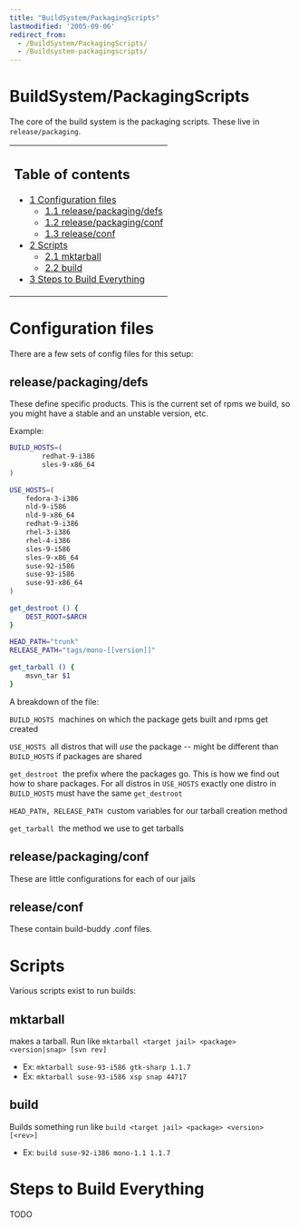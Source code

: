 ```yaml
---
title: "BuildSystem/PackagingScripts"
lastmodified: '2005-09-06'
redirect_from:
  - /BuildSystem/PackagingScripts/
  - /Buildsystem-packagingscripts/
---
```


BuildSystem/PackagingScripts
============================

The core of the build system is the packaging scripts. These live in `release/packaging`.

<table>
<col width="100%" />
<tbody>
<tr class="odd">
<td align="left"><h2>Table of contents</h2>
<ul>
<li><a href="#configuration-files">1 Configuration files</a>
<ul>
<li><a href="#releasepackagingdefs">1.1 release/packaging/defs</a></li>
<li><a href="#releasepackagingconf">1.2 release/packaging/conf</a></li>
<li><a href="#releaseconf">1.3 release/conf</a></li>
</ul></li>
<li><a href="#scripts">2 Scripts</a>
<ul>
<li><a href="#mktarball">2.1 mktarball</a></li>
<li><a href="#build">2.2 build</a></li>
</ul></li>
<li><a href="#steps-to-build-everything">3 Steps to Build Everything</a></li>
</ul></td>
</tr>
</tbody>
</table>

Configuration files
===================

There are a few sets of config files for this setup:

release/packaging/defs
----------------------

These define specific products. This is the current set of rpms we build, so you might have a stable and an unstable version, etc.

Example:

``` bash
BUILD_HOSTS=(
        redhat-9-i386
        sles-9-x86_64
)
 
USE_HOSTS=(
    fedora-3-i386
    nld-9-i586
    nld-9-x86_64
    redhat-9-i386
    rhel-3-i386
    rhel-4-i386
    sles-9-i586
    sles-9-x86_64
    suse-92-i586
    suse-93-i586
    suse-93-x86_64
)
 
get_destroot () {
    DEST_ROOT=$ARCH
}
 
HEAD_PATH="trunk"
RELEASE_PATH="tags/mono-[[version]]"
 
get_tarball () {
    msvn_tar $1
}
```

A breakdown of the file:

 `BUILD_HOSTS` 
machines on which the package gets built and rpms get created

 `USE_HOSTS` 
all distros that will *use* the package -- might be different than `BUILD_HOSTS` if packages are shared

 `get_destroot` 
the prefix where the packages go. This is how we find out how to share packages. For all distros in `USE_HOSTS` exactly one distro in `BUILD_HOSTS` must have the same `get_destroot`

 `HEAD_PATH, RELEASE_PATH` 
custom variables for our tarball creation method

 `get_tarball` 
the method we use to get tarballs

release/packaging/conf
----------------------

These are little configurations for each of our jails

release/conf
------------

These contain build-buddy .conf files.

Scripts
=======

Various scripts exist to run builds:

mktarball
---------

makes a tarball. Run like `mktarball <target jail> <package> <version|snap> [svn rev]`

-   Ex: `mktarball suse-93-i586 gtk-sharp 1.1.7`
-   Ex: `mktarball suse-93-i586 xsp snap 44717`

build
-----

Builds something run like `build <target jail> <package> <version> [<rev>]`

-   Ex: `build suse-92-i386 mono-1.1 1.1.7`

Steps to Build Everything
=========================

TODO

